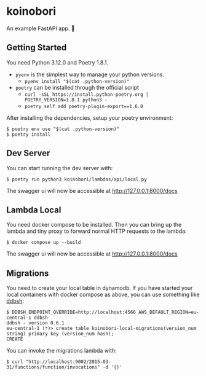 # koinobori

An example FastAPI app. 🎏

## Getting Started

You need Python 3.12.0 and Poetry 1.8.1.

- `pyenv` is the simplest way to manage your python versions.
  - `pyenv install "$(cat .python-version)"`
- `poetry` can be installed through the official script
  - `curl -sSL https://install.python-poetry.org | POETRY_VERSION=1.8.1 python3 -`
  - `poetry self add poetry-plugin-export==1.6.0`

After installing the dependencies, setup your poetry environment:

    $ poetry env use "$(cat .python-version)"
    $ poetry install

## Dev Server

You can start running the dev server with:

    $ poetry run python3 koinobori/lambdas/api/local.py

The swagger ui will now be accessible at http://127.0.0.1:8000/docs


## Lambda Local

You need docker compose to be installed. Then you can bring up the lambda and tiny proxy to forward normal HTTP requests to the lambda:

    $ docker compose up --build

The swagger ui will now be accessible at http://127.0.0.1:8000/docs

## Migrations

You need to create your local table in dynamodb. If you have started your local containers with docker compose as above, you can use something like [ddbsh](https://github.com/awslabs/dynamodb-shell):

    $ DDBSH_ENDPOINT_OVERRIDE=http://localhost:4566 AWS_DEFAULT_REGION=eu-central-1 ddbsh
    ddbsh - version 0.6.1
    eu-central-1 (*)> create table koinobori-local-migrations(version_num string) primary key (version_num hash);
    CREATE

You can invoke the migrations lambda with:

    $ curl "http://localhost:9002/2015-03-31/functions/function/invocations" -d '{}'
